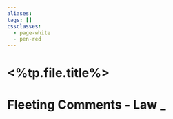 ```yaml
---
aliases: 
tags: []
cssclasses:
  - page-white
  - pen-red
---
```

# <%tp.file.title%>

# Fleeting Comments - Law _